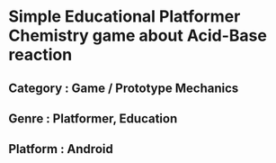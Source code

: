 # Simple Educational Platformer Chemistry game about Acid-Base reaction 

## Category : Game / Prototype Mechanics
## Genre    : Platformer, Education
## Platform : Android
